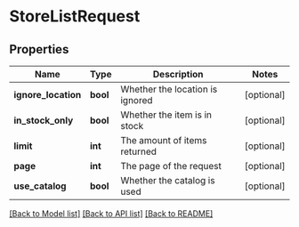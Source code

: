 # StoreListRequest

## Properties
Name | Type | Description | Notes
------------ | ------------- | ------------- | -------------
**ignore_location** | **bool** | Whether the location is ignored | [optional] 
**in_stock_only** | **bool** | Whether the item is in stock | [optional] 
**limit** | **int** | The amount of items returned | [optional] 
**page** | **int** | The page of the request | [optional] 
**use_catalog** | **bool** | Whether the catalog is used | [optional] 

[[Back to Model list]](../README.md#documentation-for-models) [[Back to API list]](../README.md#documentation-for-api-endpoints) [[Back to README]](../README.md)


